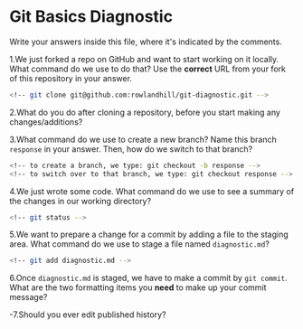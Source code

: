 # Git Basics Diagnostic

Write your answers inside this file, where it's indicated by the comments.

1.We just forked a repo on GitHub and want to start working on it locally.
What command do we use to do that? Use the **correct** URL from your fork of
this repository in your answer.

```sh
<!-- git clone git@github.com:rowlandhill/git-diagnostic.git -->
```

2.What do you do after cloning a repository, before you start making any
changes/additions?

<!-- Move into that folder and checkout to a new branch. -->

3.What command do we use to create a new branch? Name this branch `response`
    in your answer. Then, how do we switch to that branch?

```sh
<!-- to create a branch, we type: git checkout -b response -->
<!-- to switch over to that branch, we type: git checkout response -->
```

4.We just wrote some code. What command do we use to see a summary of the
    changes in our working directory?

```sh
<!-- git status -->
```

5.We want to prepare a change for a commit by adding a file to the staging
    area. What command do we use to stage a file named `diagnostic.md`?

```sh
<!-- git add diagnostic.md -->
```

6.Once `diagnostic.md` is staged, we have to make a commit by `git commit`.
What are the two formatting items you **need** to make up your commit message?

<!-- You need to have a subject line and you need to explain the changes  -->
<!-- that you made so the next person to look at your code knows exactly -->
<!-- what you did. -->

-7.Should you ever edit published history?

 <!-- No, the history should only reflect that changes that were made.  the -->
 <!-- history is sacred so that the developers that follow have an accurate -->
 <!-- description of the process -->
